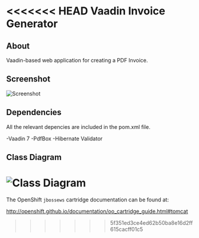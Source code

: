 <<<<<<< HEAD
Vaadin Invoice Generator
======================

## About
Vaadin-based web application for creating a PDF Invoice.

## Screenshot
![Screenshot](https://raw.github.com/nyholmniklas/vaadinInvoiceGenerator/master/doc/screenshot.png)

## Dependencies
All the relevant depencies are included in the pom.xml file.

 -Vaadin 7
 -PdfBox
 -Hibernate Validator

## Class Diagram
![Class Diagram](https://raw.github.com/nyholmniklas/vaadinInvoiceGenerator/master/doc/class_diagram.jpg)
=======
The OpenShift `jbossews` cartridge documentation can be found at:

http://openshift.github.io/documentation/oo_cartridge_guide.html#tomcat
>>>>>>> 5f351ed3ce4ed62b50ba8e16d2ff615cacff01c5
